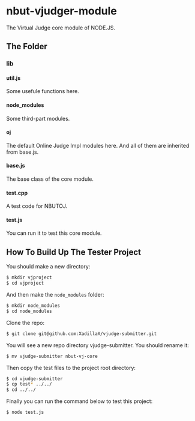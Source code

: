 # nbut-vjudger-module

The Virtual Judge core module of NODE.JS.

## The Folder

### lib

#### util.js

Some usefule functions here.

#### node_modules

Some third-part modules.

#### oj

The default Online Judge Impl modules here. And all of them are inherited from base.js.

#### base.js

The base class of the core module.

#### test.cpp

A test code for NBUTOJ.

#### test.js

You can run it to test this core module.

## How To Build Up The Tester Project

You should make a new directory:

```bash
$ mkdir vjproject
$ cd vjproject
```

And then make the `node_modules` folder:

```bash
$ mkdir node_modules
$ cd node_modules
```

Clone the repo:

```bash
$ git clone git@github.com:XadillaX/vjudge-submitter.git
```

You will see a new repo directory vjudge-submitter. You should rename it:

```bash
$ mv vjudge-submitter nbut-vj-core
```

Then copy the test files to the project root directory:

```bash
$ cd vjudge-submitter
$ cp test* ../../
$ cd ../../
```

Finally you can run the command below to test this project:

```bash
$ node test.js
```
